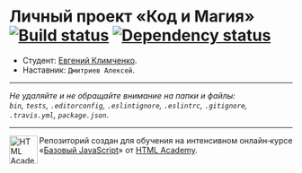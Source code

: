 # Личный проект «Код и Магия» [![Build status][travis-image]][travis-url] [![Dependency status][dependency-image]][dependency-url]

* Студент: [Евгений Климченко](https://up.htmlacademy.ru/javascript/6/user/181536).
* Наставник: `Дмитриев Алексей`.

---

_Не удаляйте и не обращайте внимание на папки и файлы:_<br>
_`bin`, `tests`, `.editorconfig`, `.eslintignore`, `.eslintrc`, `.gitignore`, `.travis.yml`, `package.json`._

---

<a href="https://htmlacademy.ru/intensive/javascript"><img align="left" width="50" height="50" title="HTML Academy" src="https://up.htmlacademy.ru/static/img/intensive/javascript/logo-for-github.svg"></a>

Репозиторий создан для обучения на интенсивном онлайн‑курсе «[Базовый JavaScript](https://htmlacademy.ru/intensive/javascript)» от [HTML Academy](https://htmlacademy.ru).

[travis-image]: https://travis-ci.org/htmlacademy-javascript/181536-code-and-magick.svg?branch=master
[travis-url]: https://travis-ci.org/htmlacademy-javascript/181536-code-and-magick
[dependency-image]: https://david-dm.org/htmlacademy-javascript/181536-code-and-magick.svg?style=flat-square
[dependency-url]: https://david-dm.org/htmlacademy-javascript/181536-code-and-magick
